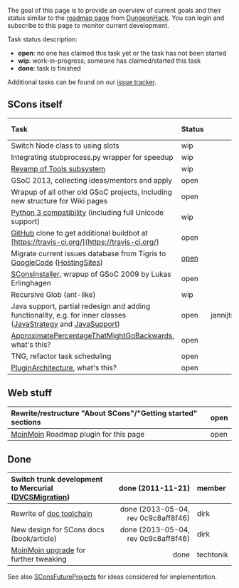 The goal of this page is to provide an overview of current goals and their status similar to the [roadmap page](http://dungeonhack.sourceforge.net/Roadmap) from [DungeonHack](DungeonHack).  You can login and subscribe to this page to monitor current development. 

Task status description: 

   * **open**: no one has claimed this task yet or the task has not been started 
   * **wip**: work-in-progress; someone has claimed/started this task 
   * **done**: task is finished

Additional tasks can be found on our [issue tracker](http://scons.tigris.org/project_issues.html). 

## SCons itself
Task | Status | Assigned to |  Target version
:----|:-------|------------:|:---------------
Switch Node class to using slots  |  wip  |  dirk  |  2.4 
Integrating stubprocess.py wrapper for speedup  |  wip  |  gary, dirk  |  2.4 
[Revamp of Tools subsystem](RevampToolsSubsystem)  |  wip  |  gary  |  
GSoC 2013, collecting ideas/mentors and apply  |  open  |   |  
Wrapup of all other old GSoC projects, including new structure for Wiki pages  |  open  |   |  
[Python 3 compatibility](Python3Compatibility) (including full Unicode support)  |  wip  |  gary  |  
[GitHub](GitHub) clone to get additional buildbot at [https://travis-ci.org/](https://travis-ci.org/)  |  open  |   |  
Migrate current issues database from Tigris to [GoogleCode](GoogleCode) ([HostingSites](DVCSMigration/HostingSites))  |  [open](https://bitbucket.org/techtonik/dataliberation/src/default/issues/tigris/)  |  techtonik  |  
[SConsInstaller](SConsInstaller), wrapup of GSoC 2009 by Lukas Erlinghagen |  open  |   |  
Recursive Glob (ant-like)  |  wip  |  dirk  |  
Java support, partial redesign and adding functionality, e.g. for inner classes ([JavaStrategy](JavaStrategy) and [JavaSupport](JavaSupport))  |  open  |  jannijtmans,russel?  |  
[ApproximatePercentageThatMightGoBackwards](ApproximatePercentageThatMightGoBackwards), what's this?  |  open  |    |  
TNG, refactor task scheduling  |  open  |    |  
[PluginArchitecture](PluginArchitecture), what's this?  |  open  |   |  


## Web stuff
Rewrite/restructure "About SCons"/"Getting started" sections  |  open  
:-------------------------------------------------------------|:-----
[MoinMoin](MoinMoin) Roadmap plugin for this page  |  open


## Done
Switch trunk development to Mercurial ([DVCSMigration](DVCSMigration))  |  done (2011-11-21) | member
:-----------------------------------------------------------------------|-------------------:|:------
Rewrite of [doc toolchain](DeveloperGuide/Documentation/Discussion)  |  done (2013-05-04, rev 0c9c8aff8f46)  |  dirk 
New design for SCons docs (book/article)  |  done (2013-05-04, rev 0c9c8aff8f46)  |  dirk 
[MoinMoin upgrade](WikiUpgrade) for further tweaking  |  done  |  techtonik 

See also [SConsFutureProjects](SConsFutureProjects) for ideas considered for implementation. 